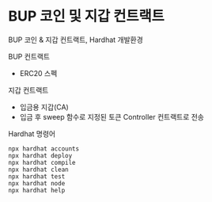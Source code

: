 # BUP 코인 및 지갑 컨트랙트

BUP 코인 & 지갑 컨트랙트, Hardhat 개발환경

BUP 컨트랙트

- ERC20 스펙

지갑 컨트랙트

- 입금용 지갑(CA)
- 입금 후 sweep 함수로 지정된 토큰 Controller 컨트랙트로 전송

Hardhat 명령어

```shell
npx hardhat accounts
npx hardhat deploy
npx hardhat compile
npx hardhat clean
npx hardhat test
npx hardhat node
npx hardhat help
```
